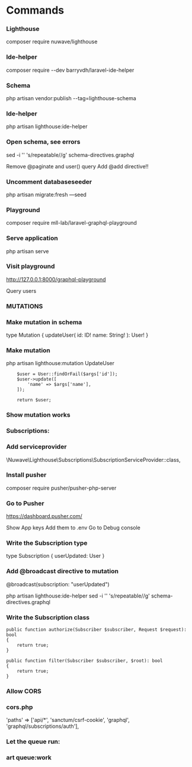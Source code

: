 # Commands

### Lighthouse
composer require nuwave/lighthouse

### Ide-helper
composer require --dev barryvdh/laravel-ide-helper

### Schema
php artisan vendor:publish --tag=lighthouse-schema

### Ide-helper
php artisan lighthouse:ide-helper

### Open schema, see errors
sed -i '' 's/repeatable//g' schema-directives.graphql

Remove @paginate and user() query
Add @add directive!!

### Uncomment databaseseeder
php artisan migrate:fresh —seed

### Playground
composer require mll-lab/laravel-graphql-playground

### Serve application
php artisan serve

### Visit playground
http://127.0.0.1:8000/graphql-playground

Query users

### MUTATIONS
### Make mutation in schema
type Mutation {
    updateUser(
        id: ID!
        name: String!
    ): User!
}

### Make mutation
php artisan lighthouse:mutation UpdateUser

        $user = User::findOrFail($args['id']);
        $user->update([
            'name' => $args['name'],
        ]);

        return $user;

### Show mutation works

### Subscriptions:

### Add serviceprovider
\Nuwave\Lighthouse\Subscriptions\SubscriptionServiceProvider::class,

### Install pusher
composer require pusher/pusher-php-server

### Go to Pusher
https://dashboard.pusher.com/

Show App keys
Add them to .env
Go to Debug console

### Write the Subscription type
type Subscription {
    userUpdated: User
}

### Add @broadcast directive to mutation
@broadcast(subscription: "userUpdated")

php artisan lighthouse:ide-helper
sed -i '' 's/repeatable//g' schema-directives.graphql

### Write the Subscription class
    public function authorize(Subscriber $subscriber, Request $request): bool
    {
        return true;
    }

    public function filter(Subscriber $subscriber, $root): bool
    {
        return true;
    }

### Allow CORS
### cors.php
'paths' => ['api/*', 'sanctum/csrf-cookie', 'graphql', 'graphql/subscriptions/auth'],

### Let the queue run:
### art queue:work
